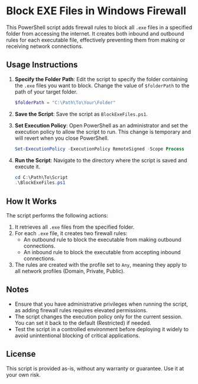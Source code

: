 

# Block EXE Files in Windows Firewall

This PowerShell script adds firewall rules to block all `.exe` files in a specified folder from accessing the internet. It creates both inbound and outbound rules for each executable file, effectively preventing them from making or receiving network connections.

## Usage Instructions

1. **Specify the Folder Path**:
   Edit the script to specify the folder containing the `.exe` files you want to block. Change the value of `$folderPath` to the path of your target folder.

   ```powershell
   $folderPath = "C:\Path\To\Your\Folder"
   ```

2. **Save the Script**:
   Save the script as `BlockExeFiles.ps1`.

3. **Set Execution Policy**:
   Open PowerShell as an administrator and set the execution policy to allow the script to run. This change is temporary and will revert when you close PowerShell.

   ```powershell
   Set-ExecutionPolicy -ExecutionPolicy RemoteSigned -Scope Process
   ```

4. **Run the Script**:
   Navigate to the directory where the script is saved and execute it.

   ```powershell
   cd C:\Path\To\Script
   .\BlockExeFiles.ps1
   ```

## How It Works

The script performs the following actions:

1. It retrieves all `.exe` files from the specified folder.
2. For each `.exe` file, it creates two firewall rules:
   - An outbound rule to block the executable from making outbound connections.
   - An inbound rule to block the executable from accepting inbound connections.
3. The rules are created with the profile set to `Any`, meaning they apply to all network profiles (Domain, Private, Public).

## Notes

- Ensure that you have administrative privileges when running the script, as adding firewall rules requires elevated permissions.
- The script changes the execution policy only for the current session. You can set it back to the default (Restricted) if needed.
- Test the script in a controlled environment before deploying it widely to avoid unintentional blocking of critical applications.

## License

This script is provided as-is, without any warranty or guarantee. Use it at your own risk.
